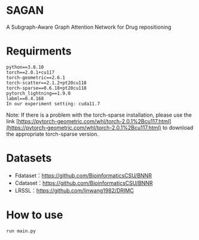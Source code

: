 # SAGAN
A Subgraph-Aware Graph Attention Network for Drug repositioning

# Requirments

```
python==3.8.10
torch==2.0.1+cu117
torch-geometric==2.6.1
torch-scatter==2.1.2+pt20cu118
torch-sparse==0.6.18+pt20cu118
pytorch_lightning==1.9.0
labml==0.4.168
In our experiment setting: cuda11.7
```
Note: If there is a problem with the torch-sparse installation, please use the link 
[https://pytorch-geometric.com/whl/torch-2.0.1%2Bcu117.html](https://pytorch-geometric.com/whl/torch-2.0.1%2Bcu117.html) to download the appropriate torch-sparse version.

# Datasets
- Fdataset：https://github.com/BioinformaticsCSU/BNNR
- Cdataset：https://github.com/BioinformaticsCSU/BNNR
- LRSSL：https://github.com/linwang1982/DRIMC

# How to use
```
run main.py
```
